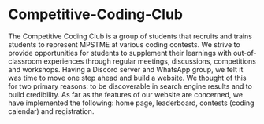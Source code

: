 # Competitive-Coding-Club
The Competitive Coding Club is a group of students that recruits and trains
students to represent MPSTME at various coding contests. We strive to provide
opportunities for students to supplement their learnings with out-of-classroom
experiences through regular meetings, discussions, competitions and workshops.
Having a Discord server and WhatsApp group, we felt it was time to move one
step ahead and build a website. We thought of this for two primary reasons: to be
discoverable in search engine results and to build credibility.
As far as the features of our website are concerned, we have implemented the
following: home page, leaderboard, contests (coding calendar) and registration.
